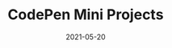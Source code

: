 ---
title: CodePen Mini Projects
description: A collections of small code projects exploring various CSS and Javascript fundamental concepts.
skills: HTML, CSS, Javascript
image: /assets/img/projects/doingathing-codepen-thumbnail-1.jpg
date: 2021-05-20
tags:
  - code-projects
  - code-feat
layout: layouts/code-projects.njk
webLink: https://codepen.io/collection/XMkJEj?grid_type=grid&cursor=ZD0wJm89MCZwPTEmdj00
# githubLink: //
---